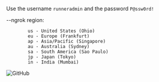 
Use the username `runneradmin` and the password `P@ssw0rd!`

--ngrok region: 

            us - United States (Ohio)        
            eu - Europe (Frankfurt)           
            ap - Asia/Pacific (Singapore)  
            au - Australia (Sydney)
            sa - South America (Sao Paulo)
            jp - Japan (Tokyo)
            in - India (Mumbai)
      
![GitHub](https://img.shields.io/github/license/majhcc/RDP-WIN-2019)

